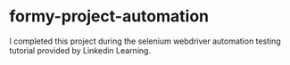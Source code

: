 # formy-project-automation

I completed this project during the selenium webdriver automation testing tutorial provided by Linkedin Learning. 
